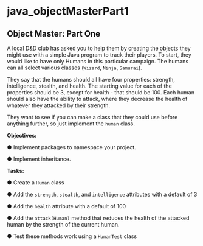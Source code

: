 # java_objectMasterPart1

## Object Master: Part One
A local D&D club has asked you to help them by creating the objects they might use with a simple Java program to track their players. To start, they would like to have only Humans in this particular campaign. The humans can all select various classes (```Wizard```, ```Ninja```, ```Samurai```).

They say that the humans should all have four properties: strength, intelligence, stealth, and health. The starting value for each of the properties should be 3, except for health - that should be 100. Each human should also have the ability to attack, where they decrease the health of whatever they attacked by their strength.

They want to see if you can make a class that they could use before anything further, so just implement the ```human``` class.

**Objectives:**

● Implement packages to namespace your project.

● Implement inheritance.

**Tasks:**

● Create a ```Human``` class

● Add the ```strength```, ```stealth```, and ```intelligence``` attributes with a default of 3

● Add the ```health``` attribute with a default of 100

● Add the ```attack(Human)``` method that reduces the health of the attacked human by the strength of the current human.

● Test these methods work using a ```HumanTest``` class

